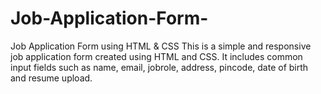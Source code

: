 # Job-Application-Form-
Job Application Form using HTML &amp; CSS  This is a simple and responsive job application form created using HTML and CSS. It includes common input fields such as name, email, jobrole, address, pincode, date of birth  and resume upload. 
